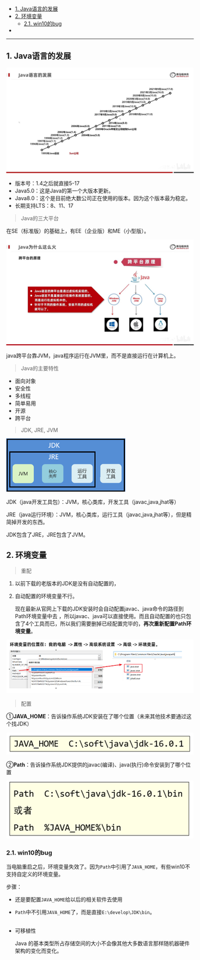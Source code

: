 - [1. Java语言的发展](#1-java语言的发展)
- [2. 环境变量](#2-环境变量)
  - [2.1. win10的bug](#21-win10的bug)
- [](#)


---

## 1. Java语言的发展

![](../../../images/image_id=410836.jpg)

- 版本号：1.4之后就直接5-17
- Java5.0：这是Java的第一个大版本更新。
- Java8.0：这个是目前绝大数公司正在使用的版本。因为这个版本最为稳定。
- 长期支持LTS：8、11、17

> Java的三大平台

在SE（标准版）的基础上，有EE（企业版）和ME（小型版）。

![](../../../images/image_id=408795.jpg)

java跨平台靠JVM，java程序运行在JVM里，而不是直接运行在计算机上。

> Java的主要特性

- 面向对象
- 安全性
- 多线程
- 简单易用
- 开源
- 跨平台

> JDK, JRE, JVM

![alt text](../../../images/image-99.png)

JDK（java开发工具包）：JVM，核心类库，开发工具（javac,java,jhat等）

JRE（java运行环境）：JVM，核心类库，运行工具（javac,java,jhat等），但是精简掉开发的东西。

JDK包含了JRE，JRE包含了JVM。


## 2. 环境变量

> 重配

1. 以前下载的老版本的JDK是没有自动配置的，
2. 自动配置的环境变量不行。
    
    现在最新从官网上下载的JDK安装时会自动配置javac、java命令的路径到Path环境变量中去 ，所以javac、java可以直接使用。而且自动配置的也只包含了4个工具而已，所以我们需要删掉已经配置完毕的，**再次重新配置Path环境变量**。

![](../../../images/image-20210923091654365.png)

> 配置

①**JAVA_HOME**：告诉操作系统JDK安装在了哪个位置（未来其他技术要通过这个找JDK）

![](../../../images/image-20210923091710450.png)

②**Path**：告诉操作系统JDK提供的javac(编译)、java(执行)命令安装到了哪个位置

![](../../../images/image-20210923091721035.png)

### 2.1. win10的bug

当电脑重启之后，环境变量失效了。因为`Path`中引用了`JAVA_HOME`，有些win10不支持自定义的环境变量。

步骤：

- 还是要配置`JAVA_HOME`给以后的相关软件去使用

- `Path`中不引用`JAVA_HOME`了，而是直接`E:\develop\JDK\bin`。

## 

- 可移植性
  
  Java 的基本类型所占存储空间的大小不会像其他大多数语言那样随机器硬件架构的变化而变化。